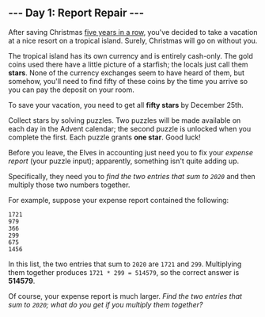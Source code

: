 ## --- Day 1: Report Repair ---

After saving Christmas [five years in a row](https://adventofcode.com/events), you've decided to take a vacation at a nice resort on a tropical island. Surely, Christmas will go on without you.


	

The tropical island has its own currency and is entirely cash-only. The gold coins used there have a little picture of a starfish; the locals just call them **stars**. None of the currency exchanges seem to have heard of them, but somehow, you'll need to find fifty of these coins by the time you arrive so you can pay the deposit on your room.


	

To save your vacation, you need to get all **fifty stars** by December 25th.


	

Collect stars by solving puzzles. Two puzzles will be made available on each day in the Advent calendar; the second puzzle is unlocked when you complete the first. Each puzzle grants **one star**. Good luck!


	

Before you leave, the Elves in accounting just need you to fix your _expense report_ (your puzzle input); apparently, something isn't quite adding up.


	

Specifically, they need you to _find the two entries that sum to `` 2020 ``_ and then multiply those two numbers together.


	

For example, suppose your expense report contained the following:


	

    1721
	979
	366
	299
	675
	1456
	


	

In this list, the two entries that sum to `` 2020 `` are `` 1721 `` and `` 299 ``. Multiplying them together produces `` 1721 * 299 = 514579 ``, so the correct answer is **514579**.


	

Of course, your expense report is much larger. _Find the two entries that sum to `` 2020 ``; what do you get if you multiply them together?_


	